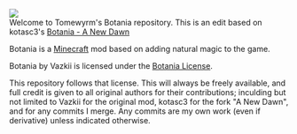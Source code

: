 ![](https://github.com/Vazkii/Botania/blob/master/web/img/logo.png)  
Welcome to Tomewyrm's Botania repository. This is an edit based on kotasc3's [Botania - A New Dawn](https://github.com/kotasc3/A-New-Dawn-Botania/)

Botania is a [Minecraft](https://minecraft.net/) mod based on adding natural magic to the game.

Botania by Vazkii is licensed under the [Botania License](http://botaniamod.net/license.php).

This repository follows that license. This will always be freely available, and full credit is given to all original authors for their contributions; inculding but not limited to Vazkii for the original mod, kotasc3 for the fork "A New Dawn", and for any commits I merge. Any commits are my own work (even if derivative) unless indicated otherwise.